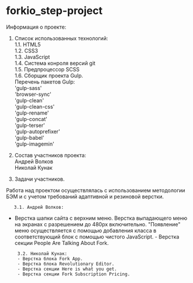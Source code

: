 ﻿# forkio_step-project

Информация о проекте:

1. Список использованных технологий:    
       1.1. HTML5    
       1.2. CSS3   
       1.3. JavaScript     
       1.4. Система конроля версий git    
       1.5. Предпроцессор SCSS     
       1.6. Сборщик проекта Gulp.   
       Перечень пакетов Gulp:  
       'gulp-sass' 	
       'browser-sync'  
       'gulp-clean'			
       'gulp-clean-css'			
       'gulp-rename'			
       'gulp-concat'   
       'gulp-terser'			
       'gulp-autoprefixer'		
       'gulp-babel'			
       'gulp-imagemin'			

2. Состав участников проекта:   
       Андрей Волков   
       Николай Кунак

3. Задачи участников.

Работа над проектом осуществлялась с использованием методологии БЭМ и с учетом требований адаптивной и резиновой верстки.
   
       3.1. Андрей Волков:
- Верстка шапки сайта с верхним меню. Верстка выпадающего меню на экранах с разрешением до 480рх включительно. "Появление" меню осуществляется с помощью добавления класса в соответствующий блок с помощью чистого JavaScript.
       - Верстка секции People Are Talking About Fork.

       3.2. Николай Кунак:
       - Верстка блока Fork App.
       - Верстка блока Revolutionary Editor. 
       - Верстка секции Here is what you get. 
       - Верстка секции Fork Subscription Pricing.
